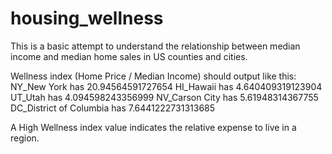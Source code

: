 # housing_wellness
This is a basic attempt to understand the relationship between median income and median home sales in US counties and cities.

Wellness index (Home Price / Median Income) should output like this:
NY_New York has 20.94564591727654
HI_Hawaii has 4.640409319123904
UT_Utah has 4.094598243356999
NV_Carson City has 5.61948314367755
DC_District of Columbia has 7.6441222731313685

A High Wellness index value indicates the relative expense to live in a region.
